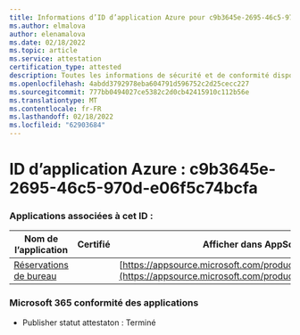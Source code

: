 ```yaml
---
title: Informations d’ID d’application Azure pour c9b3645e-2695-46c5-970d-e06f5c74bcfa
ms.author: elmalova
author: elenamalova
ms.date: 02/18/2022
ms.topic: article
ms.service: attestation
certification_type: attested
description: Toutes les informations de sécurité et de conformité disponibles pour c9b3645e-2695-46c5-970d-e06f5c74bcfa.
ms.openlocfilehash: 4abdd3792978eba604791d596752c2d25cecc227
ms.sourcegitcommit: 777bb0494027ce5382c2d0cb42415910c112b56e
ms.translationtype: MT
ms.contentlocale: fr-FR
ms.lasthandoff: 02/18/2022
ms.locfileid: "62903684"
---
```

# <a name="azure-app-id-c9b3645e-2695-46c5-970d-e06f5c74bcfa"></a>ID d’application Azure : c9b3645e-2695-46c5-970d-e06f5c74bcfa


### <a name="apps-associated-with-this-id"></a>Applications associées à cet ID :
| **Nom de l’application** | **Certifié** | **Afficher dans AppSource** |
|--------------|---------------|-----------------------|
| [Réservations de bureau](https://docs.microsoft.com/microsoft-365-app-certification/forward/WA200003532) |  | [https://appsource.microsoft.com/product/office/WA200003532](https://appsource.microsoft.com/product/office/WA200003532) |

### <a name="microsoft-365-app-compliance-status"></a>Microsoft 365 conformité des applications
- Publisher statut attestaton : Terminé
